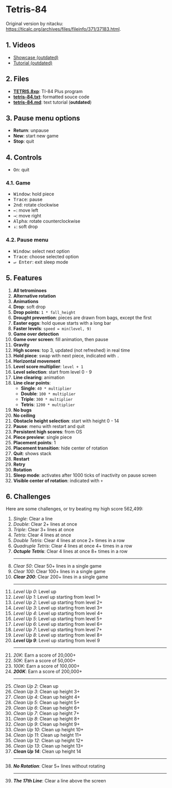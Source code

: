 # Tetris-84

Original version by nitacku: https://ticalc.org/archives/files/fileinfo/371/37183.html.

## 1. Videos

- [Showcase (outdated)](https://youtu.be/fckcAI3UAVc)
- [Tutorial (outdated)](https://youtu.be/ctYHvZmyS2I)

## 2. Files

- [**TETRIS.8xp**](TETRIS.8xp): TI-84 Plus program
- [**tetris-84.txt**](tetris-84.txt): formatted souce code
- [**tetris-84.md**](tetris-84.md): text tutorial (**outdated**)

## 3. Pause menu options

- **Return**: unpause
- **New**: start new game
- **Stop**: quit

## 4. Controls

- <kbd>On</kbd>: quit

### 4.1. Game

- <kbd>Window</kbd>: hold piece
- <kbd>Trace</kbd>: pause
- <kbd>2nd</kbd>: rotate clockwise
- <kbd>←</kbd>: move left
- <kbd>→</kbd>: move right
- <kbd>Alpha</kbd>: rotate counterclockwise
- <kbd>↓</kbd>: soft drop

### 4.2. Pause menu

- <kbd>Window</kbd>: select next option
- <kbd>Trace</kbd>: choose selected option
- <kbd>↵ Enter</kbd>: exit sleep mode

## 5. Features

1. **All tetrominoes**
2. **Alternative rotation**
3. **Animations**
4. **Drop**: soft drop
5. **Drop points**: `1 * fall_height`
6. **Drought prevention**: pieces are drawn from bags, except the first
7. **Easter eggs**: hold queue starts with a long bar
8. **Faster levels**: `speed = min(level, 9)`
9. **Game over detection**
10. **Game over screen**: fill animation, then pause
11. **Gravity**
12. **High scores**: top 3, updated (not refreshed) in real time
13. **Hold piece**: swap with next piece, indicated with `.`
14. **Horizontal movement**
15. **Level score multiplier**: `level + 1`
16. **Level selection**: start from level 0 - 9
17. **Line clearing**: animation
18. **Line clear points**:
    - **Single**: `40 * multiplier`
    - **Double**: `100 * multiplier`
    - **Triple**: `300 * multiplier`
    - **Tetris**: `1200 * multiplier`
19. **No bugs**
20. **No ceiling**
21. **Obstacle height selection**: start with height 0 - 14
22. **Pause**: menu with restart and quit
23. **Persistent high scores**: from OS
24. **Piece preview**: single piece
25. **Placement points**: 1
26. **Placement transition**: hide center of rotation
27. **Quit**: shows stack
28. **Restart**
29. **Retry**
30. **Rotation**
31. **Sleep mode**: activates after 1000 ticks of inactivity on pause screen
32. **Visible center of rotation**: indicated with `+`

## 6. Challenges

Here are some challenges, or try beating my high score 562,499:

1. *Single*: Clear a line
2. *Double*: Clear 2+ lines at once
3. *Triple*: Clear 3+ lines at once
4. *Tetris*: Clear 4 lines at once
5. *Double Tetris*: Clear 4 lines at once 2+ times in a row
6. *Quadruple Tetris*: Clear 4 lines at once 4+ times in a row
7. ***Octuple Tetris***: Clear 4 lines at once 8+ times in a row
    ***
8. *Clear 50*: Clear 50+ lines in a single game
9. *Clear 100*: Clear 100+ lines in a single game
10. ***Clear 200***: Clear 200+ lines in a single game
    ***
11. *Level Up 0*: Level up
12. *Level Up 1*: Level up starting from level 1+
13. *Level Up 2*: Level up starting from level 2+
14. *Level Up 3*: Level up starting from level 3+
15. *Level Up 4*: Level up starting from level 4+
16. *Level Up 5*: Level up starting from level 5+
17. *Level Up 6*: Level up starting from level 6+
18. *Level Up 7*: Level up starting from level 7+
19. *Level Up 8*: Level up starting from level 8+
20. ***Level Up 9***: Level up starting from level 9
    ***
21. *20K*: Earn a score of 20,000+
22. *50K*: Earn a score of 50,000+
23. *100K*: Earn a score of 100,000+
24. ***200K***: Earn a score of 200,000+
    ***
25. *Clean Up 2*: Clean up
26. *Clean Up 3*: Clean up height 3+
27. *Clean Up 4*: Clean up height 4+
28. *Clean Up 5*: Clean up height 5+
29. *Clean Up 6*: Clean up height 6+
30. *Clean Up 7*: Clean up height 7+
31. *Clean Up 8*: Clean up height 8+
32. *Clean Up 9*: Clean up height 9+
33. *Clean Up 10*: Clean up height 10+
34. *Clean Up 11*: Clean up height 11+
35. *Clean Up 12*: Clean up height 12+
36. *Clean Up 13*: Clean up height 13+
37. ***Clean Up 14***: Clean up height 14
    ***
38. ***No Rotation***: Clear 5+ lines without rotating
    ***
39. ***The 17th Line***: Clear a line above the screen